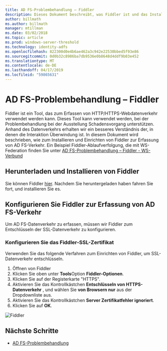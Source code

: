 ```yaml
---
title: AD FS-Problembehandlung – Fiddler
description: Dieses Dokument beschreibt, was Fiddler ist und das Installieren und konfigurieren Sie Fiddler, um AD FS-Anspruchsanbieter-Probleme zu beheben.
author: billmath
ms.author: billmath
manager: mtillman
ms.date: 03/02/2018
ms.topic: article
ms.prod: windows-server-threshold
ms.technology: identity-adfs
ms.openlocfilehash: 822300d0e4b6ae462a3c942e22530bbed5f93e86
ms.sourcegitcommit: 0d0b32c8986ba7db9536e0b8648d4ddf9b03e452
ms.translationtype: MT
ms.contentlocale: de-DE
ms.lasthandoff: 04/17/2019
ms.locfileid: "59865631"
---
```

# <a name="ad-fs-troubleshooting---fiddler"></a>AD FS-Problembehandlung – Fiddler
Fiddler ist ein Tool, das zum Erfassen von HTTP/HTTPS-Webdatenverkehr verwendet werden kann.  Dieses Tool kann verwendet werden, bei der Problembehandlung bei der Ausstellung Schadensvorgang unterstützen.  Anhand des Datenverkehrs erhalten wir ein besseres Verständnis der, in denen die Interaktion Überwindung ist.  In diesem Dokument wird beschrieben, wie zum Installieren und Einrichten von Fiddler zur Erfassung von AD FS-Verkehr.  Ein Beispiel Fiddler-Ablaufverfolgung, die mit WS-Federation finden Sie unter [AD FS-Problembehandlung – Fiddler - WS-Verbund](ad-fs-tshoot-fiddler-ws-fed.md)

## <a name="download-and-install-fiddler"></a>Herunterladen und Installieren von Fiddler
Sie können Fiddler [hier](https://www.telerik.com/download/fiddler).  Nachdem Sie heruntergeladen haben fahren Sie fort, und installieren Sie es.

## <a name="configure-fiddler-to-capture-ad-fs-traffic"></a>Konfigurieren Sie Fiddler zur Erfassung von AD FS-Verkehr
Um AD FS-Datenverkehr zu erfassen, müssen wir Fiddler zum Entschlüsseln der SSL-Datenverkehr zu konfigurieren. 

### <a name="configure-the-fiddler-ssl-certificate"></a>Konfigurieren Sie das Fiddler-SSL-Zertifikat
 Verwenden Sie das folgende Verfahren zum Einrichten von Fiddler, um SSL-Datenverkehr entschlüsseln.

1.  Öffnen von Fiddler
2.  Klicken Sie oben unter **Tools**Option **Fiddler-Optionen**.
3.  Klicken Sie auf der Registerkarte "HTTPS".
4.  Aktivieren Sie das Kontrollkästchen **Entschlüsseln von HTTPS-Datenverkehr** , und wählen Sie **von Browsern nur** aus der Dropdownliste aus.
5.  Aktivieren Sie das Kontrollkästchen **Server Zertifikatfehler ignoriert**.
6.  Klicken Sie auf **OK**.

![Fiddler](media/ad-fs-tshoot-fiddler/fiddler1.png)

## <a name="next-steps"></a>Nächste Schritte

- [AD FS-Problembehandlung](ad-fs-tshoot-overview.md)